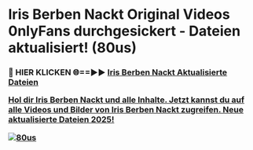 # Iris Berben Nackt Original Videos 0nlyFans durchgesickert - Dateien aktualisiert! (80us)

<h3>🔴 HIER KLICKEN 🌐==►► <a href="https://tinyurl.com/h6vf6nb8" rel="nofollow">Iris Berben Nackt Aktualisierte Dateien

Hol dir Iris Berben Nackt und alle Inhalte. Jetzt kannst du auf alle Videos und Bilder von Iris Berben Nackt zugreifen. Neue aktualisierte Dateien 2025!

[![80us](https://i.imgur.com/sD4kR3V.gif)](https://tinyurl.com/h6vf6nb8)
